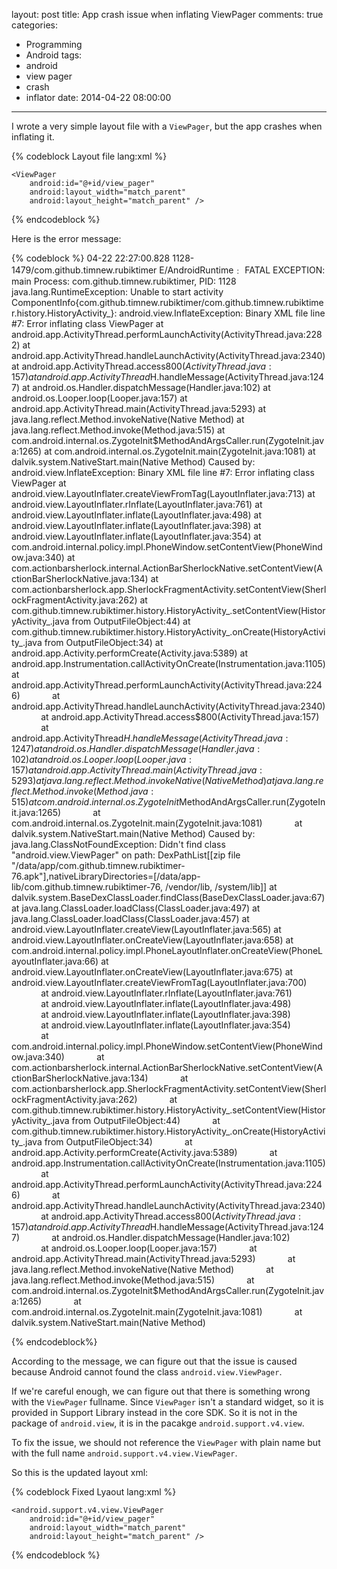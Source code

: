 layout: post
title: App crash issue when inflating ViewPager
comments: true
categories:
  - Programming
  - Android
tags:
  - android
  - view pager
  - crash
  - inflator
date: 2014-04-22 08:00:00
---
I wrote a very simple layout file with a `ViewPager`, but the app crashes when inflating it.

{% codeblock Layout file lang:xml %}
<?xml version="1.0" encoding="utf-8"?>

<FrameLayout xmlns:android="http://schemas.android.com/apk/res/android"
    android:layout_width="match_parent"
    android:layout_height="match_parent">

    <ViewPager
        android:id="@+id/view_pager"
        android:layout_width="match_parent"
        android:layout_height="match_parent" />

</FrameLayout>
{% endcodeblock %}

Here is the error message:

{% codeblock %}
04-22 22:27:00.828    1128-1479/com.github.timnew.rubiktimer E/AndroidRuntime﹕ FATAL EXCEPTION: main
    Process: com.github.timnew.rubiktimer, PID: 1128
    java.lang.RuntimeException: Unable to start activity ComponentInfo{com.github.timnew.rubiktimer/com.github.timnew.rubiktimer.history.HistoryActivity_}: android.view.InflateException: Binary XML file line #7: Error inflating class ViewPager
            at android.app.ActivityThread.performLaunchActivity(ActivityThread.java:2282)
            at android.app.ActivityThread.handleLaunchActivity(ActivityThread.java:2340)
            at android.app.ActivityThread.access$800(ActivityThread.java:157)
            at android.app.ActivityThread$H.handleMessage(ActivityThread.java:1247)
            at android.os.Handler.dispatchMessage(Handler.java:102)
            at android.os.Looper.loop(Looper.java:157)
            at android.app.ActivityThread.main(ActivityThread.java:5293)
            at java.lang.reflect.Method.invokeNative(Native Method)
            at java.lang.reflect.Method.invoke(Method.java:515)
            at com.android.internal.os.ZygoteInit$MethodAndArgsCaller.run(ZygoteInit.java:1265)
            at com.android.internal.os.ZygoteInit.main(ZygoteInit.java:1081)
            at dalvik.system.NativeStart.main(Native Method)
     Caused by: android.view.InflateException: Binary XML file line #7: Error inflating class ViewPager
            at android.view.LayoutInflater.createViewFromTag(LayoutInflater.java:713)
            at android.view.LayoutInflater.rInflate(LayoutInflater.java:761)
            at android.view.LayoutInflater.inflate(LayoutInflater.java:498)
            at android.view.LayoutInflater.inflate(LayoutInflater.java:398)
            at android.view.LayoutInflater.inflate(LayoutInflater.java:354)
            at com.android.internal.policy.impl.PhoneWindow.setContentView(PhoneWindow.java:340)
            at com.actionbarsherlock.internal.ActionBarSherlockNative.setContentView(ActionBarSherlockNative.java:134)
            at com.actionbarsherlock.app.SherlockFragmentActivity.setContentView(SherlockFragmentActivity.java:262)
            at com.github.timnew.rubiktimer.history.HistoryActivity_.setContentView(HistoryActivity_.java from OutputFileObject:44)
            at com.github.timnew.rubiktimer.history.HistoryActivity_.onCreate(HistoryActivity_.java from OutputFileObject:34)
            at android.app.Activity.performCreate(Activity.java:5389)
            at android.app.Instrumentation.callActivityOnCreate(Instrumentation.java:1105)
            at android.app.ActivityThread.performLaunchActivity(ActivityThread.java:2246)
            at android.app.ActivityThread.handleLaunchActivity(ActivityThread.java:2340)
            at android.app.ActivityThread.access$800(ActivityThread.java:157)
            at android.app.ActivityThread$H.handleMessage(ActivityThread.java:1247)
            at android.os.Handler.dispatchMessage(Handler.java:102)
            at android.os.Looper.loop(Looper.java:157)
            at android.app.ActivityThread.main(ActivityThread.java:5293)
            at java.lang.reflect.Method.invokeNative(Native Method)
            at java.lang.reflect.Method.invoke(Method.java:515)
            at com.android.internal.os.ZygoteInit$MethodAndArgsCaller.run(ZygoteInit.java:1265)
            at com.android.internal.os.ZygoteInit.main(ZygoteInit.java:1081)
            at dalvik.system.NativeStart.main(Native Method)
     Caused by: java.lang.ClassNotFoundException: Didn't find class "android.view.ViewPager" on path: DexPathList[[zip file "/data/app/com.github.timnew.rubiktimer-76.apk"],nativeLibraryDirectories=[/data/app-lib/com.github.timnew.rubiktimer-76, /vendor/lib, /system/lib]]
            at dalvik.system.BaseDexClassLoader.findClass(BaseDexClassLoader.java:67)
            at java.lang.ClassLoader.loadClass(ClassLoader.java:497)
            at java.lang.ClassLoader.loadClass(ClassLoader.java:457)
            at android.view.LayoutInflater.createView(LayoutInflater.java:565)
            at android.view.LayoutInflater.onCreateView(LayoutInflater.java:658)
            at com.android.internal.policy.impl.PhoneLayoutInflater.onCreateView(PhoneLayoutInflater.java:66)
            at android.view.LayoutInflater.onCreateView(LayoutInflater.java:675)
            at android.view.LayoutInflater.createViewFromTag(LayoutInflater.java:700)
            at android.view.LayoutInflater.rInflate(LayoutInflater.java:761)
            at android.view.LayoutInflater.inflate(LayoutInflater.java:498)
            at android.view.LayoutInflater.inflate(LayoutInflater.java:398)
            at android.view.LayoutInflater.inflate(LayoutInflater.java:354)
            at com.android.internal.policy.impl.PhoneWindow.setContentView(PhoneWindow.java:340)
            at com.actionbarsherlock.internal.ActionBarSherlockNative.setContentView(ActionBarSherlockNative.java:134)
            at com.actionbarsherlock.app.SherlockFragmentActivity.setContentView(SherlockFragmentActivity.java:262)
            at com.github.timnew.rubiktimer.history.HistoryActivity_.setContentView(HistoryActivity_.java from OutputFileObject:44)
            at com.github.timnew.rubiktimer.history.HistoryActivity_.onCreate(HistoryActivity_.java from OutputFileObject:34)
            at android.app.Activity.performCreate(Activity.java:5389)
            at android.app.Instrumentation.callActivityOnCreate(Instrumentation.java:1105)
            at android.app.ActivityThread.performLaunchActivity(ActivityThread.java:2246)
            at android.app.ActivityThread.handleLaunchActivity(ActivityThread.java:2340)
            at android.app.ActivityThread.access$800(ActivityThread.java:157)
            at android.app.ActivityThread$H.handleMessage(ActivityThread.java:1247)
            at android.os.Handler.dispatchMessage(Handler.java:102)
            at android.os.Looper.loop(Looper.java:157)
            at android.app.ActivityThread.main(ActivityThread.java:5293)
            at java.lang.reflect.Method.invokeNative(Native Method)
            at java.lang.reflect.Method.invoke(Method.java:515)
            at com.android.internal.os.ZygoteInit$MethodAndArgsCaller.run(ZygoteInit.java:1265)
            at com.android.internal.os.ZygoteInit.main(ZygoteInit.java:1081)
            at dalvik.system.NativeStart.main(Native Method)

{% endcodeblock%}

According to the message, we can figure out that the issue is caused because Android cannot found the class `android.view.ViewPager`.

If we're careful enough, we can figure out that there is something wrong with the `ViewPager` fullname. Since `ViewPager` isn't a standard widget, so it is provided in Support Library instead in the core SDK. So it is not in the package of `android.view`, it is in the pacakge `android.support.v4.view`.

To fix the issue, we should not reference the `ViewPager` with plain name but with the full name `android.support.v4.view.ViewPager`.

So this is the updated layout xml:

{% codeblock Fixed Lyaout lang:xml %}
<?xml version="1.0" encoding="utf-8"?>

<FrameLayout xmlns:android="http://schemas.android.com/apk/res/android"
    android:layout_width="match_parent"
    android:layout_height="match_parent">

    <android.support.v4.view.ViewPager
        android:id="@+id/view_pager"
        android:layout_width="match_parent"
        android:layout_height="match_parent" />

</FrameLayout>
{% endcodeblock %}
